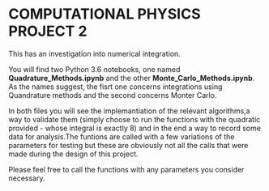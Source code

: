 # COMPUTATIONAL PHYSICS PROJECT 2

This has an investigation into numerical integration.

You will find two Python 3.6 notebooks, one named __Quadrature_Methods.ipynb__ and the other __Monte_Carlo_Methods.ipynb__. As the names suggest, the fisrt one concerns integrations using Quandrature methods and the second concerns Monter Carlo.

In both files you will see the implemantiation of the relevant algorithms,a way to validate them (simply choose to run the functions with the quadratic provided - whose integral is exactly 8) and in the end a way to record some data for analysis.The funtions are called with a few variations of the parameters for testing but these are obviously not all the calls that were made during the design of this project.

Please feel free to call the functions with any parameters you consider necessary.
